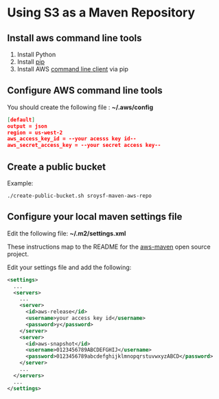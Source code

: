 # Using S3 as a Maven Repository

## Install aws command line tools

1. Install Python
2. Install [pip](http://pip.readthedocs.org/en/latest/installing.html)
3. Install AWS [command line client](http://aws.amazon.com/cli/) via pip

## Configure AWS command line tools

You should create the following file : **~/.aws/config**
```json
[default]
output = json
region = us-west-2
aws_access_key_id = --your acesss key id--
aws_secret_access_key = --your secret access key--
```

## Create a public bucket

Example:

    ./create-public-bucket.sh sroysf-maven-aws-repo

## Configure your local maven settings file

Edit the following file:  **~/.m2/settings.xml**

These instructions map to the README for the [aws-maven](https://github.com/spring-projects/aws-maven) open source project.

Edit your settings file and add the following:

```xml
<settings>
  ...
  <servers>
    ...
    <server>
      <id>aws-release</id>
      <username>your access key id</username>
      <password>y</password>
    </server>
    <server>
      <id>aws-snapshot</id>
      <username>0123456789ABCDEFGHIJ</username>
      <password>0123456789abcdefghijklmnopqrstuvwxyzABCD</password>
    </server>
    ...
  </servers>
  ...
</settings>
```

